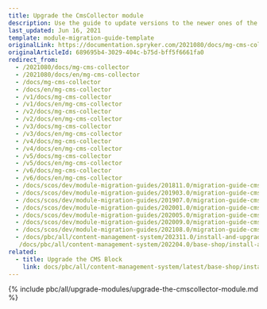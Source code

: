 ```yaml
---
title: Upgrade the CmsCollector module
description: Use the guide to update versions to the newer ones of the CMS Collector module.
last_updated: Jun 16, 2021
template: module-migration-guide-template
originalLink: https://documentation.spryker.com/2021080/docs/mg-cms-collector
originalArticleId: 689695b4-3029-404c-b75d-bff5f6661fa0
redirect_from:
  - /2021080/docs/mg-cms-collector
  - /2021080/docs/en/mg-cms-collector
  - /docs/mg-cms-collector
  - /docs/en/mg-cms-collector
  - /v1/docs/mg-cms-collector
  - /v1/docs/en/mg-cms-collector
  - /v2/docs/mg-cms-collector
  - /v2/docs/en/mg-cms-collector
  - /v3/docs/mg-cms-collector
  - /v3/docs/en/mg-cms-collector
  - /v4/docs/mg-cms-collector
  - /v4/docs/en/mg-cms-collector
  - /v5/docs/mg-cms-collector
  - /v5/docs/en/mg-cms-collector
  - /v6/docs/mg-cms-collector
  - /v6/docs/en/mg-cms-collector
  - /docs/scos/dev/module-migration-guides/201811.0/migration-guide-cmscollector.html
  - /docs/scos/dev/module-migration-guides/201903.0/migration-guide-cmscollector.html
  - /docs/scos/dev/module-migration-guides/201907.0/migration-guide-cmscollector.html
  - /docs/scos/dev/module-migration-guides/202001.0/migration-guide-cmscollector.html
  - /docs/scos/dev/module-migration-guides/202005.0/migration-guide-cmscollector.html
  - /docs/scos/dev/module-migration-guides/202009.0/migration-guide-cmscollector.html
  - /docs/scos/dev/module-migration-guides/202108.0/migration-guide-cmscollector.html
  - /docs/pbc/all/content-management-system/202311.0/install-and-upgrade/upgrade-modules/upgrade-the-cmscollector-module.html
   /docs/pbc/all/content-management-system/202204.0/base-shop/install-and-upgrade/upgrade-modules/upgrade-the-cmsblockcollector-module.html
related:
  - title: Upgrade the CMS Block
    link: docs/pbc/all/content-management-system/latest/base-shop/install-and-upgrade/upgrade-modules/upgrade-the-cmsblock-module.html
---
```

{% include pbc/all/upgrade-modules/upgrade-the-cmscollector-module.md %} <!-- To edit, see /_includes/pbc/all/upgrade-modules/upgrade-the-cmscollector-module.md -->
